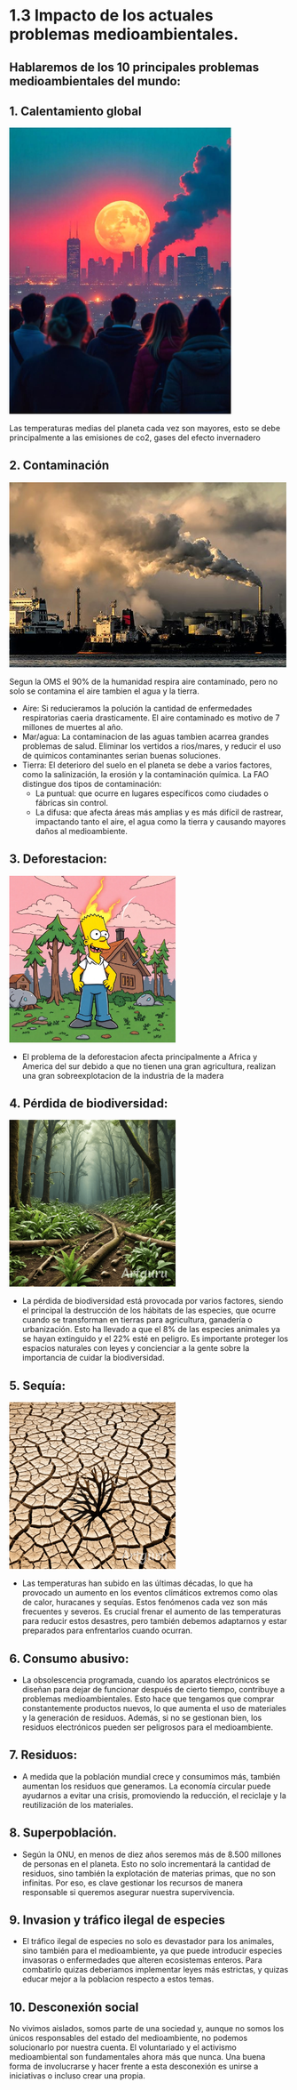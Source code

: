 # 1.3 Impacto de los actuales problemas medioambientales.
## Hablaremos de los 10 principales problemas medioambientales del mundo:
## 1. Calentamiento global
<img src="img/fotogod.jpg" alt="fotogod" width="400"/>

Las temperaturas medias del planeta cada vez son mayores, esto se debe principalmente a las emisiones de co2, gases del efecto invernadero
## 2. Contaminación
![contaminación](img/contaminacion.jpg)

Segun la OMS el 90% de la humanidad respira aire contaminado, pero no solo se contamina el aire tambien el agua y la tierra.
* Aire: Si reducieramos la polución la cantidad de enfermedades respiratorias caeria drasticamente. El aire contaminado es motivo de 7 millones de muertes al año.
* Mar/agua: La contaminacion de las aguas tambien acarrea grandes problemas de salud.
  Eliminar los vertidos a rios/mares, y reducir el uso de quimicos contaminantes serian buenas soluciones.
* Tierra: El deterioro del suelo en el planeta se debe a varios factores, como la salinización, la erosión y la contaminación química.
  La FAO distingue dos tipos de contaminación:
   * La puntual: que ocurre en lugares específicos como ciudades o fábricas sin control.
   * La difusa: que afecta áreas más amplias y es más difícil de rastrear, impactando tanto el aire, el agua como la tierra y causando mayores daños al medioambiente.
## 3. Deforestacion:
<img src="img/deforestacion.png" alt="deforestacion" width="300"/>

* El problema de la deforestacion afecta principalmente a Africa y America del sur debido a que no tienen una gran agricultura, realizan una gran sobreexplotacion de la industria de la madera
## 4. Pérdida de biodiversidad:
<img src="img/biodiversidad.png" alt="biodiversidad" width="300"/>

* La pérdida de biodiversidad está provocada por varios factores, siendo el principal la destrucción de los hábitats de las especies, que ocurre cuando se transforman en tierras para agricultura, ganadería o urbanización.
  Esto ha llevado a que el 8% de las especies animales ya se hayan extinguido y el 22% esté en peligro. Es importante proteger los espacios naturales con leyes y concienciar a la gente sobre la importancia de cuidar la biodiversidad.
## 5. Sequía:
<img src="img/sequia.png" alt="sequia" width="300"/>

* Las temperaturas han subido en las últimas décadas, lo que ha provocado un aumento en los eventos climáticos extremos como olas de calor, huracanes y sequías. Estos fenómenos cada vez son más frecuentes y severos.
  Es crucial frenar el aumento de las temperaturas para reducir estos desastres, pero también debemos adaptarnos y estar preparados para enfrentarlos cuando ocurran.
## 6. Consumo abusivo: 
* La obsolescencia programada, cuando los aparatos electrónicos se diseñan para dejar de funcionar después de cierto tiempo, contribuye a problemas medioambientales.
  Esto hace que tengamos que comprar constantemente productos nuevos, lo que aumenta el uso de materiales y la generación de residuos.
  Además, si no se gestionan bien, los residuos electrónicos pueden ser peligrosos para el medioambiente.
## 7. Residuos:
* A medida que la población mundial crece y consumimos más, también aumentan los residuos que generamos. La economía circular puede ayudarnos a evitar una crisis, promoviendo la reducción, el reciclaje y la reutilización de los materiales.
## 8. Superpoblación.
* Según la ONU, en menos de diez años seremos más de 8.500 millones de personas en el planeta. Esto no solo incrementará la cantidad de residuos, sino también la explotación de materias primas, que no son infinitas. Por eso, es clave gestionar los recursos de manera responsable si queremos asegurar nuestra supervivencia.
## 9. Invasion y tráfico ilegal de especies
* El tráfico ilegal de especies no solo es devastador para los animales, sino también para el medioambiente, ya que puede introducir especies invasoras o enfermedades que alteren ecosistemas enteros.
Para combatirlo quizas deberiamos implementar leyes más estrictas, y quizas educar mejor a la poblacion respecto a estos temas.
## 10. Desconexión social
No vivimos aislados, somos parte de una sociedad y, aunque no somos los únicos responsables del estado del medioambiente, no podemos solucionarlo por nuestra cuenta. El voluntariado y el activismo medioambiental son fundamentales ahora más que nunca. Una buena forma de involucrarse y hacer frente a esta desconexión es unirse a iniciativas  o incluso crear una propia.
